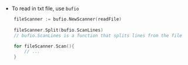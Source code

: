 - To read in txt file, use `bufio`
```go
    fileScanner := bufio.NewScanner(readFile)
 
    fileScanner.Split(bufio.ScanLines)
    // bufio.ScanLines is a function that splits lines from the file

    for fileScanner.Scan(){
        // ...
    }
```